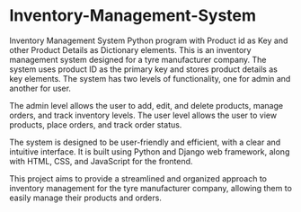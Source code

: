 # Inventory-Management-System
Inventory Management System Python program with Product id as Key and other Product Details as Dictionary elements.
This is an inventory management system designed for a tyre manufacturer company. The system uses product ID as the primary key and stores product details as key elements. The system has two levels of functionality, one for admin and another for user.

The admin level allows the user to add, edit, and delete products, manage orders, and track inventory levels. The user level allows the user to view products, place orders, and track order status.

The system is designed to be user-friendly and efficient, with a clear and intuitive interface. It is built using Python and Django web framework, along with HTML, CSS, and JavaScript for the frontend.

This project aims to provide a streamlined and organized approach to inventory management for the tyre manufacturer company, allowing them to easily manage their products and orders.

